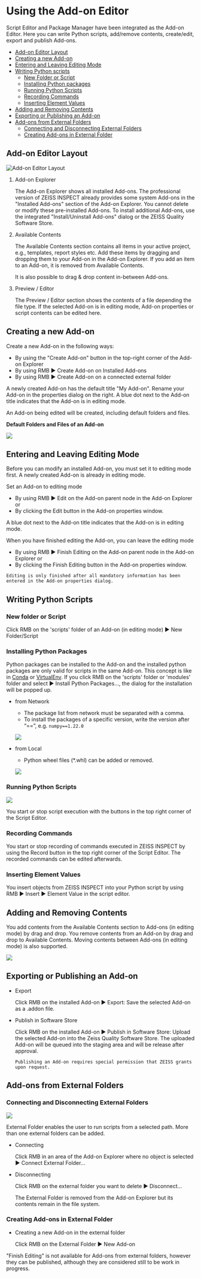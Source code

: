# Using the Add-on Editor

Script Editor and Package Manager have been integrated as the Add-on Editor. Here you can write Python scripts, add/remove contents, create/edit, export and publish Add-ons.

- [Add-on Editor Layout](#add-on-editor-layout)
- [Creating a new Add-on](#creating-a-new-add-on)
- [Entering and Leaving Editing Mode](#entering-and-leaving-editing-mode)
- [Writing Python scripts](#writing-python-scripts)
  * [New Folder or Script](#new-folder-or-script)
  * [Installing Python packages](#installing-python-packages)
  * [Running Python Scripts](#running-python-scripts)
  * [Recording Commands](#recording-commands)
  * [Inserting Element Values](#inserting-element-values)
- [Adding and Removing Contents](#adding-and-removing-contents)
- [Exporting or Publishing an Add-on](#exporting-or-publishing-an-add-on)
- [Add-ons from External Folders](#add-ons-from-external-folders)
  * [Connecting and Disconnecting External Folders](#connecting-and-disconnecting-external-folders)
  * [Creating Add-ons in External Folder](#creating-add-ons-in-external-folders)

## Add-on Editor Layout

![Add-on Editor Layout](assets/01-Add-on_Editor_Intro_v2.png)

1. Add-on Explorer

    The Add-on Explorer shows all installed Add-ons. The professional version of ZEISS INSPECT already provides some system Add-ons in the "Installed Add-ons" section of the Add-on Explorer. You cannot delete or modify these pre-installed Add-ons. To install additional Add-ons, use the integrated "Install/Uninstall Add-ons" dialog or the ZEISS Quality Software Store.
    
2. Available Contents

    The Available Contents section contains all items in your active project, e.g., templates, report styles etc. Add these items by dragging and dropping them to your Add-on in the Add-on Explorer. If you add an item to an Add-on, it is removed from Available Contents.

    It is also possible to drag & drop content in-between Add-ons.

3. Preview / Editor

    The Preview / Editor section shows the contents of a file depending the file type. If the selected Add-on is in editing mode, Add-on properties or script contents can be edited here.  

## Creating a new Add-on

Create a new Add-on in the following ways:
* By using the "Create Add-on" button in the top-right corner of the Add-on Explorer 
* By using RMB ► Create Add-on on Installed Add-ons 
* By using RMB ► Create Add-on on a connected external folder
        
A newly created Add-on has the default title "My Add-on". Rename your Add-on in the properties dialog on the right. A blue dot next to the Add-on title indicates that the Add-on is in editing mode.

An Add-on being edited will be created, including default folders and files.

**Default Folders and Files of an Add-on**

![](assets/07-New_Add-on_v2.png)

## Entering and Leaving Editing Mode

Before you can modify an installed Add-on, you must set it to editing mode first. A newly created Add-on is already in editing mode.

Set an Add-on to editing mode
* By using RMB ► Edit on the Add-on parent node in the Add-on Explorer or
* By clicking the Edit button in the Add-on properties window.

A blue dot next to the Add-on title indicates that the Add-on is in editing mode.

When you have finished editing the Add-on, you can leave the editing mode
* By using RMB ► Finish Editing on the Add-on parent node in the Add-on Explorer or
* By clicking the Finish Editing button in the Add-on properties window.

```{note}
Editing is only finished after all mandatory information has been entered in the Add-on properties dialog.
```

## Writing Python Scripts

### New folder or Script

Click RMB on the 'scripts' folder of an Add-on (in editing mode) ► New Folder/Script

### Installing Python Packages

Python packages can be installed to the Add-on and the installed python packages are only valid for scripts in the same Add-on. This concept is like in [Conda](https://docs.conda.io/en/latest/) or [VirtualEnv](https://virtualenv.pypa.io/en/latest/). If you click RMB on the 'scripts' folder or 'modules' folder and select ► Install Python Packages..., the dialog for the installation will be popped up.

* from Network
    - The package list from network must be separated with a comma.
    - To install the packages of a specific version, write the version after “==”, e.g. `numpy==1.22.0`

    ![](assets/install_network.png)

* from Local
    - Python wheel files (*.whl) can be added or removed.

    ![](assets/install_local.png)

### Running Python Scripts

![](assets/Script_Run.png)

You start or stop script execution with the buttons in the top right corner of the Script Editor.

### Recording Commands

You start or stop recording of commands executed in ZEISS INSPECT by using the Record button in the top right corner of the Script Editor. The recorded commands can be edited afterwards.

### Inserting Element Values

You insert objects from ZEISS INSPECT into your Python script by using RMB ► Insert ►  Element Value in the script editor.

## Adding and Removing Contents

You add contents from the Available Contents section to Add-ons (in editing mode) by drag and drop. You remove contents from an Add-on by drag and drop to Available Contents. Moving contents between Add-ons (in editing mode) is also supported.

![](assets/dnd.gif)

## Exporting or Publishing an Add-on

* Export

    Click RMB on the installed Add-on ► Export: Save the selected Add-on as a .addon file.

* Publish in Software Store

    Click RMB on the installed Add-on ► Publish in Software Store: Upload the selected Add-on into the Zeiss Quality Software Store. The uploaded Add-on will be queued into the staging area and will be release after approval.
    
    ```{info}
    Publishing an Add-on requires special permission that ZEISS grants upon request.
    ```

## Add-ons from External Folders

### Connecting and Disconnecting External Folders

![](03-Add-on_External_Folder_v2.png)

External Folder enables the user to run scripts from a selected path. More than one external folders can be added.

* Connecting

    Click RMB in an area of the Add-on Explorer where no object is selected ► Connect External Folder...
    
* Disconnecting

    Click RMB on the external folder you want to delete ► Disconnect...
    
    The External Folder is removed from the Add-on Explorer but its contents remain in the file system.

### Creating Add-ons in External Folder

* Creating a new Add-on in the external folder
    
    Click RMB on the External Folder ► New Add-on

"Finish Editing" is not available for Add-ons from external folders, however they can be published, although they are considered still to be work in progress.
